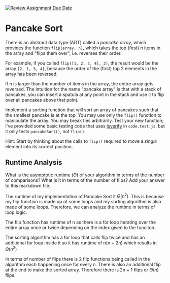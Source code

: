 [![Review Assignment Due Date](https://classroom.github.com/assets/deadline-readme-button-24ddc0f5d75046c5622901739e7c5dd533143b0c8e959d652212380cedb1ea36.svg)](https://classroom.github.com/a/-m0g1A8z)
# Pancake Sort

There is an abstract data type (ADT) called a *pancake array*, which provides
the function `flip(array, n)`, which takes the top (first) $n$ items in the
array and "flips them over", i.e. reverses their order.

For example, if you called `flip([1, 2, 3, 4], 2)`, the result would
be the array  `[2, 1, 3, 4]`, because the order of the (first) top 2
elements in the array has been reversed.

If $n$ is larger than the number of items in the array, the entire array gets
reversed. The intuition for the name "pancake array" is that with a stack of
pancakes, you can insert a spatula at any point in the stack and use it to flip
over all pancakes above that point.

Implement a sorting function that will sort an array of pancakes such that the
smallest pancake is at the top. You may use only the `flip()` function to
manipulate the array. You may break ties arbitrarily. Test your new function;
I've provided some basic testing code that uses
[jsverify](https://jsverify.github.io/) in `code.test.js`, but it only tests
`pancakeSort()`, not `flip()`.

Hint: Start by thinking about the calls to `flip()` required to move a *single*
element into its correct position.

## Runtime Analysis

What is the asymptotic runtime ($\Theta$) of your algorithm in terms of the
number of comparisons? What is it in terms of the number of flips? Add your
answer to this markdown file.

The runtime of my implementation of Pancake Sort it $\Theta (n^2)$. This is
because my flip function is made up of some loops and my sorting algorithm is
also made of some loops. Therefore, we can analyze the runtime in terms of loop
logic. 

The flip function has runtime of n as there is a for loop iterating
over the entire array once or twice depending on the index given to the funciton.

The sorting algorithm has a for loop that calls flip twice and has an additional
for loop inside it so it has runtime of n(n + 2n) which results in $\Theta (n^2)$

In terms of number of flips there is 2 flip functions being called in the algorithm
each happening once for every n. There is also an additional flip at the end to 
make the sorted array. Therefore there is 2n + 1 flips or $\Theta (n)$ flips.

